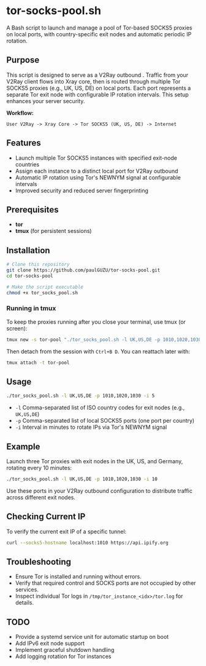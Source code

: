 # tor-socks-pool.sh

A Bash script to launch and manage a pool of Tor-based SOCKS5 proxies on local ports, with country-specific exit nodes and automatic periodic IP rotation.

## Purpose

This script is designed to serve as a V2Ray outbound . Traffic from your V2Ray client flows into Xray core, then is routed through multiple Tor SOCKS5 proxies (e.g., UK, US, DE) on local ports. Each port represents a separate Tor exit node with configurable IP rotation intervals. This setup enhances your server security.

**Workflow:**

```
User V2Ray -> Xray Core -> Tor SOCKS5 (UK, US, DE) -> Internet
```

## Features

* Launch multiple Tor SOCKS5 instances with specified exit-node countries
* Assign each instance to a distinct local port for V2Ray outbound
* Automatic IP rotation using Tor's NEWNYM signal at configurable intervals
* Improved security and reduced server fingerprinting

## Prerequisites

* **tor**
* **tmux** (for persistent sessions)

## Installation

```bash
# Clone this repository
git clone https://github.com/paulGUZU/tor-socks-pool.git
cd tor-socks-pool

# Make the script executable
chmod +x tor_socks_pool.sh

```

### Running in tmux

To keep the proxies running after you close your terminal, use tmux (or screen):

```bash
tmux new -s tor-pool "./tor_socks_pool.sh -l UK,US,DE -p 1010,1020,1030 -i 5"
```

Then detach from the session with `Ctrl+B D`. You can reattach later with:

```bash
tmux attach -t tor-pool
```

## Usage

```bash
./tor_socks_pool.sh -l UK,US,DE -p 1010,1020,1030 -i 5
```

* `-l` Comma-separated list of ISO country codes for exit nodes (e.g., `UK,US,DE`)
* `-p` Comma-separated list of local SOCKS5 ports (one port per country)
* `-i` Interval in minutes to rotate IPs via Tor's NEWNYM signal

## Example

Launch three Tor proxies with exit nodes in the UK, US, and Germany, rotating every 10 minutes:

```bash
./tor_socks_pool.sh -l UK,US,DE -p 1010,1020,1030 -i 10
```

Use these ports in your V2Ray outbound configuration to distribute traffic across different exit nodes.

## Checking Current IP

To verify the current exit IP of a specific tunnel:

```bash
curl --socks5-hostname localhost:1010 https://api.ipify.org
```

## Troubleshooting

* Ensure Tor is installed and running without errors.
* Verify that required control and SOCKS ports are not occupied by other services.
* Inspect individual Tor logs in `/tmp/tor_instance_<idx>/tor.log` for details.

## TODO

* Provide a systemd service unit for automatic startup on boot
* Add IPv6 exit node support
* Implement graceful shutdown handling
* Add logging rotation for Tor instances


